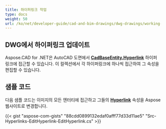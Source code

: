 ```yaml
---
title: 하이퍼링크 작업
type: docs
weight: 50
url: /ko/net/developer-guide/cad-and-bim-drawings/dwg-drawings/working-with-hyperlinks/
---
```


## **DWG에서 하이퍼링크 업데이트**

Aspose.CAD for .NET은 AutoCAD 도면에서 [**CadBaseEntity.Hyperlink**](https://reference.aspose.com/cad/net/aspose.cad.fileformats.cad.cadobjects/cadbaseentity/properties/hyperlink) 하이퍼링크에 접근할 수 있습니다. 이 컬렉션에서 각 하이퍼링크에 하나씩 접근하여 그 속성을 편집할 수 있습니다.

## 샘플 코드

다음 샘플 코드는 이미지의 모든 엔터티에 접근하고 그들의 [**Hyperlink**](https://reference.aspose.com/cad/net/aspose.cad.fileformats.cad.cadobjects/cadbaseentity/properties/hyperlink) 속성을 Aspose 웹사이트로 변경합니다.

{{< gist "aspose-com-gists" "88cdd0899132edaf0afff77d33d11ae5" "Src-Hyperlinks-EditHyperlink-EditHyperlink.cs" >}}
